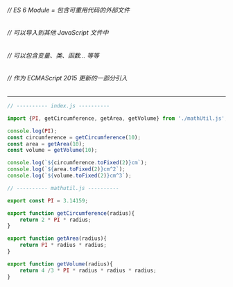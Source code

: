 ###### // ES 6 Module = 包含可重用代码的外部文件
###### // 可以导入到其他 JavaScript 文件中
###### // 可以包含变量、类、函数... 等等
###### // 作为 ECMAScript 2015 更新的一部分引入

---

```js
// ---------- index.js ----------

import {PI, getCircumference, getArea, getVolume} from './mathUtil.js';

console.log(PI);
const circumference = getCircumference(10);
const area = getArea(10);
const volume = getVolume(10);

console.log(`${circumference.toFixed(2)}cm`);
console.log(`${area.toFixed(2)}cm^2`);
console.log(`${volume.toFixed(2)}cm^3`);

// ---------- mathutil.js ----------

export const PI = 3.14159;

export function getCircumference(radius){
    return 2 * PI * radius;
}

export function getArea(radius){
    return PI * radius * radius;
}

export function getVolume(radius){
    return 4 /3 * PI * radius * radius * radius;
}
```
